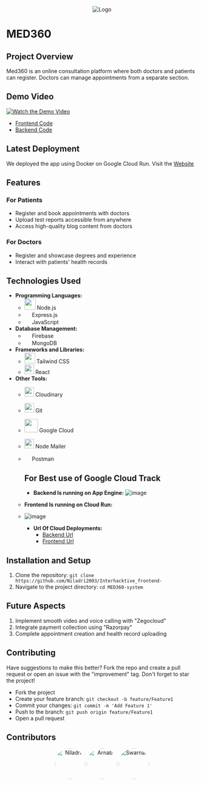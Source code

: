 <p align="center">
  <img src="https://github.com/Niladri2003/Interhacktive_frontend/assets/109953155/2c3bfc16-3cf4-42c0-907e-f3145caabb1b" alt="Logo">
</p>

# MED360

## Project Overview
Med360 is an online consultation platform where both doctors and patients can register. Doctors can manage appointments from a separate section.

## Demo Video
[![Watch the Demo Video](https://img.youtube.com/vi/GH6hKpTKpqE/0.jpg)](https://www.youtube.com/watch?v=GH6hKpTKpqE)
- [Frontend Code](https://github.com/Niladri2003/Interhacktive_frontend)
- [Backend Code](https://github.com/Niladri2003/Backend-__-)

## Latest Deployment
We deployed the app using Docker on Google Cloud Run. Visit the [Website](https://med-n4ix5hnjea-el.a.run.app/)

## Features

### For Patients
- Register and book appointments with doctors
- Upload test reports accessible from anywhere
- Access high-quality blog content from doctors

### For Doctors
- Register and showcase degrees and experience
- Interact with patients' health records

## Technologies Used
- **Programming Languages:** 
  - <img src="https://lh3.googleusercontent.com/csXm00pBuJvmhsXcI1XauxFGrE66sHBbWI9QyKY0lt2h55a1VaKl6F5TrlH0wBC_aijloKw9lh8a=e14-rj-sc0xffffff-w1270" width="29"> Node.js
  - <img src="https://expressjs.com/images/favicon.png" width="16"> Express.js
  - <img src="https://upload.wikimedia.org/wikipedia/commons/6/6a/JavaScript-logo.png" width="16"> JavaScript
- **Database Management:** 
  - <img src="https://firebase.google.com/favicon.ico" width="16"> Firebase
  - <img src="https://www.mongodb.com/assets/images/global/favicon.ico" width="16"> MongoDB
- **Frameworks and Libraries:** 
  - <img src="https://www.devonblog.com/wp-content/uploads/2022/06/tailwind-thumb.jpg" width="28"> Tailwind CSS
  - <img src="https://reactjs.org/favicon.ico" width="25"> React
- **Other Tools:** 
  - <img src="https://cloudinary.com/favicon.ico" width="25"> Cloudinary
  - <img src="https://git-scm.com/favicon.ico" width="25"> Git
  - <img src="https://cloud.google.com/_static/cloud/images/social-icon-google-cloud-1200-630.png" width="35"> Google Cloud
  - <img src="https://nodemailer.com/nm_logo_200x136.png" width="25"> Node Mailer
  - <img src="https://res.cloudinary.com/postman/image/upload/t_team_logo/v1629869194/team/2893aede23f01bfcbd2319326bc96a6ed0524eba759745ed6d73405a3a8b67a8" width="16"> Postman
 
    ## For Best use of Google Cloud Track
    - **Backend Is running on App Engine:**
    ![image](https://github.com/Niladri2003/Interhacktive_frontend/assets/93518661/d3657e1b-43ea-427d-a8b6-f295c2e6de1c)
  - **Frontend Is running on Cloud Run:**
  - ![image](https://github.com/Niladri2003/Interhacktive_frontend/assets/93518661/1b075f42-29d2-4af4-8b02-62bc69f678dd)
    - **Url Of Cloud Deployments:**
      - [Backend Url](https://med360-backend-dot-hospital-backend-396618.el.r.appspot.com/)
      - [Frontend Url](https://med-n4ix5hnjea-el.a.run.app/)


## Installation and Setup
1. Clone the repository: `git clone https://github.com/Niladri2003/Interhacktive_frontend-`
2. Navigate to the project directory: `cd MED360-system`

## Future Aspects
1. Implement smooth video and voice calling with "Zegocloud"
2. Integrate payment collection using "Razorpay"
3. Complete appointment creation and health record uploading

## Contributing
Have suggestions to make this better? Fork the repo and create a pull request or open an issue with the "improvement" tag. Don't forget to star the project!

- Fork the project
- Create your feature branch: `git checkout -b feature/Feature1`
- Commit your changes: `git commit -m 'Add Feature 1'`
- Push to the branch: `git push origin feature/Feature1`
- Open a pull request

## Contributors
<p align="center">
  <a href="https://github.com/Niladri2003"><img src="https://github.com/Niladri2003.png" width="80" alt="Niladri" style="border-radius: 50%;"></a>
  <a href="https://github.com/arnabpal16"><img src="https://github.com/arnabpal16.png" width="80" alt="Arnab" style="border-radius: 50%;"></a>
  <a href="https://github.com/swarnab007"><img src="https://github.com/swarnab007.png" width="80" alt="Swarnab" style="border-radius: 50%;"></a>
</p>
